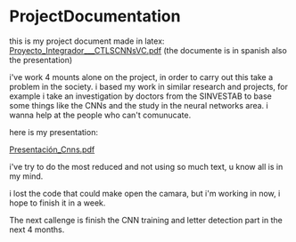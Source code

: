 # ProjectDocumentation

this is my project document made in latex: [Proyecto_Integrador___CTLSCNNsVC.pdf](https://github.com/user-attachments/files/20042609/Proyecto_Integrador___CTLSCNNsVC.pdf) (the documente is in spanish also the presentation)

i've work 4 mounts alone on the project, in order to carry out this take a problem in the society.
i based my work in similar research and projects, for example i take an investigation by doctors from the SINVESTAB to base some things like the CNNs and the study in the neural networks area.
i wanna help at the people who can't comunucate. 

here is my presentation:

[Presentación_Cnns.pdf](https://github.com/user-attachments/files/20042930/Presentacion_Cnns.pdf)

 i've try to do the most reduced and not using so much text, u know all is in my mind. 

 i lost the code that could make open the camara, but i'm working in now, i hope to finish it in a week. 

 The next callenge is finish the CNN training and letter detection part in the next 4 months.  

